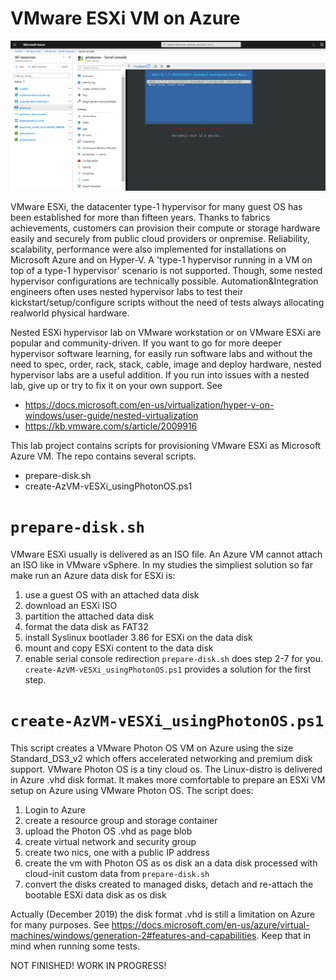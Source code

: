 # VMware ESXi VM on Azure

![ESXi67](https://github.com/dcasota/vesxi-on-azure-scripts/blob/master/ESXi67.png)

VMware ESXi, the datacenter type-1 hypervisor for many guest OS has been established for more than fifteen years.
Thanks to fabrics achievements, customers can provision their compute or storage hardware easily and securely from public cloud providers or onpremise.
Reliability, scalability, performance were also implemented for installations on Microsoft Azure and on Hyper-V.
A 'type-1 hypervisor running in a VM on top of a type-1 hypervisor' scenario is not supported. Though, some nested hypervisor configurations are technically possible. Automation&Integration engineers often uses nested hypervisor labs to test their kickstart/setup/configure scripts without the need of tests always allocating realworld physical hardware.

Nested ESXi hypervisor lab on VMware workstation or on VMware ESXi are popular and community-driven. If you want to go for more deeper hypervisor software learning, for easily run software labs and without the need to spec, order, rack, stack, cable, image and deploy hardware, nested hypervisor labs are a useful addition. If you run into issues with a nested lab, give up or try to fix it on your own support. See
  - https://docs.microsoft.com/en-us/virtualization/hyper-v-on-windows/user-guide/nested-virtualization
  - https://kb.vmware.com/s/article/2009916

This lab project contains scripts for provisioning VMware ESXi as Microsoft Azure VM. The repo contains several scripts.
  - prepare-disk.sh
  - create-AzVM-vESXi_usingPhotonOS.ps1

# ```prepare-disk.sh```
VMware ESXi usually is delivered as an ISO file. An Azure VM cannot attach an ISO like in VMware vSphere. In my studies the simpliest solution so far make run an Azure data disk for ESXi is:
  1. use a guest OS with an attached data disk
  2. download an ESXi ISO
  3. partition the attached data disk
  4. format the data disk as FAT32
  5. install Syslinux bootlader 3.86 for ESXi on the data disk
  6. mount and copy ESXi content to the data disk
  7. enable serial console redirection
  ```prepare-disk.sh``` does step 2-7 for you. ```create-AzVM-vESXi_usingPhotonOS.ps1``` provides a solution for the first step.
  
  
 # ```create-AzVM-vESXi_usingPhotonOS.ps1```
This script creates a VMware Photon OS VM on Azure using the size Standard_DS3_v2 which offers accelerated networking and premium disk support. VMware Photon OS is a tiny cloud os. The Linux-distro is delivered in Azure .vhd disk format. It makes more comfortable to prepare an ESXi VM setup on Azure using VMware Photon OS. The script does:
 1. Login to Azure
 2. create a resource group and storage container
 3. upload the Photon OS .vhd as page blob
 4. create virtual network and security group
 5. create two nics, one with a public IP address
 6. create the vm with Photon OS as os disk an a data disk processed with cloud-init custom data from ```prepare-disk.sh```
 7. convert the disks created to managed disks, detach and re-attach the bootable ESXi data disk as os disk

Actually (December 2019) the disk format .vhd is still a limitation on Azure for many purposes. See https://docs.microsoft.com/en-us/azure/virtual-machines/windows/generation-2#features-and-capabilities. Keep that in mind when running some tests.


NOT FINISHED! WORK IN PROGRESS!
